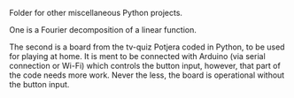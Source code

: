 Folder for other miscellaneous Python projects.

One is a Fourier decomposition of a linear function.

The second is a board from the tv-quiz Potjera coded in Python, to be used for playing at home. It is ment to be connected with Arduino (via serial connection or Wi-Fi) which controls the button input, however, that part of the code needs more work. Never the less, the board is operational without the button input.
 
